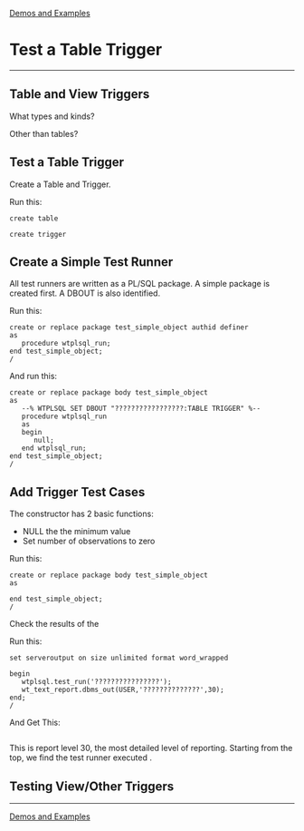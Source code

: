 [Demos and Examples](README.md)

# Test a Table Trigger

---

## Table and View Triggers

What types and kinds?

Other than tables?

## Test a Table Trigger

Create a Table and Trigger.

Run this:

```
create table

create trigger
```

## Create a Simple Test Runner

All test runners are written as a PL/SQL package. A simple package is created first.  A DBOUT is also identified.

Run this:

```
create or replace package test_simple_object authid definer
as
   procedure wtplsql_run;
end test_simple_object;
/
```

And run this:

```
create or replace package body test_simple_object
as
   --% WTPLSQL SET DBOUT "?????????????????:TABLE TRIGGER" %--
   procedure wtplsql_run
   as
   begin
      null;
   end wtplsql_run;
end test_simple_object;
/
```

## Add Trigger Test Cases

The constructor has 2 basic functions:
* NULL the the minimum value
* Set number of observations to zero

Run this:

```
create or replace package body test_simple_object
as

end test_simple_object;
/
```

Check the results of the 

Run this:

```
set serveroutput on size unlimited format word_wrapped

begin
   wtplsql.test_run('????????????????');
   wt_text_report.dbms_out(USER,'??????????????',30);
end;
/
```

And Get This:

```

```

This is report level 30, the most detailed level of reporting.  Starting from the top, we find the test runner executed .


## Testing View/Other Triggers


---
[Demos and Examples](README.md)
